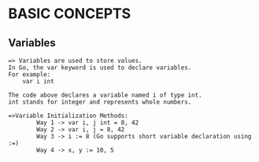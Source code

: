 # BASIC CONCEPTS

## Variables

    => Variables are used to store values.
    In Go, the var keyword is used to declare variables.
    For example:
        var i int

    The code above declares a variable named i of type int.
    int stands for integer and represents whole numbers.
    
    =>Variable Initialization Methods:
            Way 1 -> var i, j int = 8, 42
            Way 2 -> var i, j = 8, 42
            Way 3 -> i := 8 (Go supports short variable declaration using :=)
            Way 4 -> x, y := 10, 5

